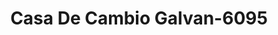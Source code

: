 ---
f_zip-code: 78520
f_state-code: TX
title: Casa De Cambio Galvan-6095
f_phone: 956-504-3718
f_city-only: Brownsville
f_address: 655 E 14th Street Brownsville
f_location-unique-id: '6095'
slug: casa-de-cambio-galvan-6095
updated-on: '2024-05-30T13:46:58.046Z'
created-on: '2024-05-30T13:36:59.803Z'
published-on: '2024-05-30T13:54:32.469Z'
f_city-state: cms/city/brownsville-tx.md
f_company: cms/company/casa-de-cambio-galvan.md
f_state: cms/state/texas.md
layout: '[payday-loan].html'
tags: payday-loan
---